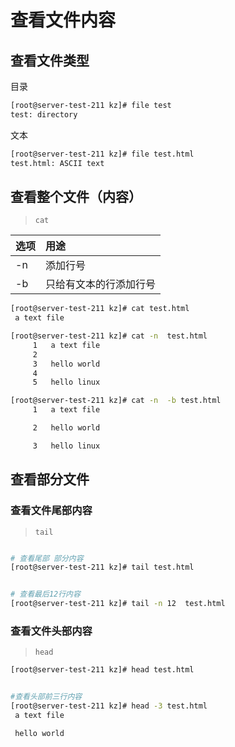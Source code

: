 # 查看文件内容

## 查看文件类型

目录

```bash
[root@server-test-211 kz]# file test
test: directory

```

文本

```bash
[root@server-test-211 kz]# file test.html
test.html: ASCII text

```

## 查看整个文件（内容）

> `cat`

| 选项 | 用途 |
|:-------|:-----|
| -n | 添加行号 |
| -b | 只给有文本的行添加行号|

```bash
[root@server-test-211 kz]# cat test.html
 a text file

```

```bash
[root@server-test-211 kz]# cat -n  test.html
     1	 a text file
     2	
     3	 hello world
     4	
     5	 hello linux
````

```bash
[root@server-test-211 kz]# cat -n  -b test.html
     1	 a text file

     2	 hello world

     3	 hello linux

```

## 查看部分文件

### 查看文件尾部内容

> `tail`

```bash

# 查看尾部 部分内容
[root@server-test-211 kz]# tail test.html
```

```bash

# 查看最后12行内容
[root@server-test-211 kz]# tail -n 12  test.html

```

### 查看文件头部内容

> `head`

```bash
[root@server-test-211 kz]# head test.html

```

```bash

#查看头部前三行内容
[root@server-test-211 kz]# head -3 test.html
 a text file

 hello world

```